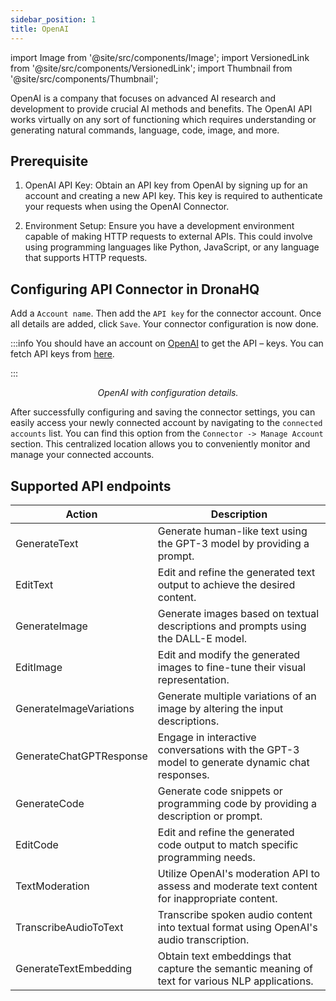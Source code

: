 ```yaml
---
sidebar_position: 1
title: OpenAI
---
```


import Image from '@site/src/components/Image';
import VersionedLink from '@site/src/components/VersionedLink';
import Thumbnail from '@site/src/components/Thumbnail';


OpenAI is a company that focuses on advanced AI research and development to provide crucial AI methods and benefits. The OpenAI API works virtually on any sort of functioning which requires understanding or generating natural commands, language, code, image, and more.



## Prerequisite 
1. OpenAI API Key: Obtain an API key from OpenAI by signing up for an account and creating a new API key. This key is required to authenticate your requests when using the OpenAI Connector.

2. Environment Setup: Ensure you have a development environment capable of making HTTP requests to external APIs. This could involve using programming languages like Python, JavaScript, or any language that supports HTTP requests.


## Configuring API Connector in DronaHQ

Add a `Account name`. Then add the `API key` for the connector account. Once all details are added, click `Save`. Your connector configuration is now done.

:::info 
You should have an account on [OpenAI](https://openai.com/) to get the API – keys. You can fetch API keys from [here](https://platform.openai.com/account/api-keys).

:::

<figure>
  <Thumbnail src="/img/reference/connectors/openai/details.png" alt="OpenAI with configuration details." />
  <figcaption align = "center"><i>OpenAI with configuration details.</i></figcaption>
</figure>


After successfully configuring and saving the connector settings, you can easily access your newly connected account by navigating to the `connected accounts` list. You can find this option from the `Connector -> Manage Account` section. This centralized location allows you to conveniently monitor and manage your connected accounts.

## Supported API endpoints


| Action                   | Description                                                                                     |
|--------------------------|-------------------------------------------------------------------------------------------------|
| GenerateText             | Generate human-like text using the GPT-3 model by providing a prompt.                         |
| EditText                 | Edit and refine the generated text output to achieve the desired content.                     |
| GenerateImage            | Generate images based on textual descriptions and prompts using the DALL-E model.              |
| EditImage                | Edit and modify the generated images to fine-tune their visual representation.                 |
| GenerateImageVariations  | Generate multiple variations of an image by altering the input descriptions.                    |
| GenerateChatGPTResponse  | Engage in interactive conversations with the GPT-3 model to generate dynamic chat responses.    |
| GenerateCode             | Generate code snippets or programming code by providing a description or prompt.               |
| EditCode                 | Edit and refine the generated code output to match specific programming needs.                |
| TextModeration           | Utilize OpenAI's moderation API to assess and moderate text content for inappropriate content. |
| TranscribeAudioToText    | Transcribe spoken audio content into textual format using OpenAI's audio transcription.        |
| GenerateTextEmbedding    | Obtain text embeddings that capture the semantic meaning of text for various NLP applications. |



